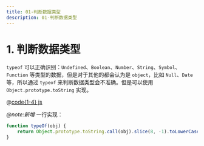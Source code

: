 ```yaml
---
title: 01-判断数据类型
description: 01-判断数据类型
---
```


# 1. 判断数据类型

`typeof` 可以正确识别：`Undefined`、`Boolean`、`Number`、`String`、`Symbol`、`Function` 等类型的数据，但是对于其他的都会认为是 `object`，比如 `Null`、`Date` 等，所以通过 `typeof` 来判断数据类型会不准确。但是可以使用 `Object.prototype.toString` 实现。

@[code{1-4} js](./src/01-data-type-determination.js)

*@note:新增* 一行实现：

```js
function typeOf(obj) {
    return Object.prototype.toString.call(obj).slice(8, -1).toLowerCase();
}
```
